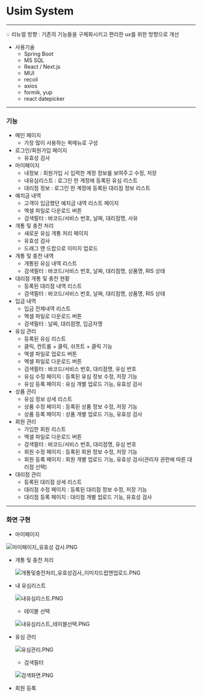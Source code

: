 # Usim System

---

<aside>
💡 리뉴얼 방향 : 기존의 기능들을 구체화시키고 편리한 ux를 위한 방향으로 개선

</aside>

- 사용기술
    - Spring Boot
    - MS SQL
    - React / Next.js
    - MUI
    - recoil
    - axios
    - formik, yup
    - react datepicker

---

### 기능

- 메인 페이지
    - 가장 많이 사용하는 퀵메뉴로 구성
- 로그인/회원가입 페이지
    - 유효성 검사
- 마이페이지
    - 내정보 : 회원가입 시 입력한 계정 정보를 보여주고 수정, 저장
    - 내유심리스트 : 로그인 한 계정에 등록된 유심 리스트
    - 대리점 정보 : 로그인 한 계정에 등록된 대리점 정보 리스트
- 예치금 내역
    - 고객이 입금했던 예치금 내역 리스트 페이지
    - 엑셀 파일로 다운로드 버튼
    - 검색필터 : 바코드/서비스 번호, 날짜, 대리점명, 사유
- 개통 및 충전 처리
    - 새로운 유심 개통 처리 페이지
    - 유효성 검사
    - 드래그 앤 드랍으로 이미지 업로드
- 개통 및 충전 내역
    - 개통된 유심 내역 리스트
    - 검색필터 : 바코드/서비스 번호, 날짜, 대리점명, 상품명, RIS 상태
- 대리점 개통 및 충전 현황
    - 등록된 대리점 내역 리스트
    - 검색필터 : 바코드/서비스 번호, 날짜, 대리점명, 상품명, RIS 상태
- 입금 내역
    - 입금 전체내역 리스트
    - 엑셀 파일로 다운로드 버튼
    - 검색필터 : 날짜, 대리점명, 입금자명
- 유심 관리
    - 등록된 유심 리스트
    - 클릭, 컨트롤 + 클릭, 쉬프트 + 클릭 기능
    - 엑셀 파일로 업로드 버튼
    - 엑셀 파일로 다운로드 버튼
    - 검색필터 : 바코드/서비스 번호, 대리점명, 유심 번호
    - 유심 수정 페이지 : 등록된 유심 정보 수정, 저장 기능
    - 유심 등록 페이지 : 유심 개별 업로드 기능, 유효성 검사
- 상품 관리
    - 유심 정보 상세 리스트
    - 상품 수정 페이지 : 등록된 상품 정보 수정, 저장 기능
    - 상품 등록 페이지 : 상품 개별 업로드 기능, 유효성 검사
- 회원 관리
    - 가입한 회원 리스트
    - 엑셀 파일로 다운로드 버튼
    - 검색필터 : 바코드/서비스 번호, 대리점명, 유심 번호
    - 회원 수정 페이지 : 등록된 회원 정보 수정, 저장 기능
    - 회원 등록 페이지 : 회원 개별 업로드 기능, 유효성 검사(관리자 권한에 따른 대리점 선택)
- 대리점 관리
    - 등록된 대리점 상세 리스트
    - 대리점 수정 페이지 : 등록된 대리점 정보 수정, 저장 기능
    - 대리점 등록 페이지 : 대리점 개별 업로드 기능, 유효성 검사

---

### 화면 구현

- 마이페이지

![마이페이지_유효성 검사.PNG](https://s3-us-west-2.amazonaws.com/secure.notion-static.com/f7b677d1-99e7-4d78-95bb-df4998f484db/마이페이지_유효성_검사.png)

- 개통 및 충전 처리
    
    ![개통및충전처리_유효성검사_이미지드랍앤업로드.PNG](https://s3-us-west-2.amazonaws.com/secure.notion-static.com/ca07d64f-e590-475e-b8ef-4035e5a55c77/개통및충전처리_유효성검사_이미지드랍앤업로드.png)
    

- 내 유심리스트
    
    ![내유심리스트.PNG](https://s3-us-west-2.amazonaws.com/secure.notion-static.com/dc7a7342-7dc8-472b-9dbd-6c13bc5d1232/내유심리스트.png)
    
    - 테이블 선택
    
    ![내유심리스트_테이블선택.PNG](https://s3-us-west-2.amazonaws.com/secure.notion-static.com/ab3142ec-b663-4699-99d5-305d646ec1db/내유심리스트_테이블선택.png)
    

- 유심 관리
    
    ![유심관리.PNG](https://s3-us-west-2.amazonaws.com/secure.notion-static.com/f1c9365a-cb0d-42f5-a669-3c17a1b8f843/유심관리.png)
    
    - 검색필터
    
    ![검색화면.PNG](https://s3-us-west-2.amazonaws.com/secure.notion-static.com/374f3eeb-2bcb-47f7-a315-c4d4fd26db68/검색화면.png)
    

- 회원 등록
